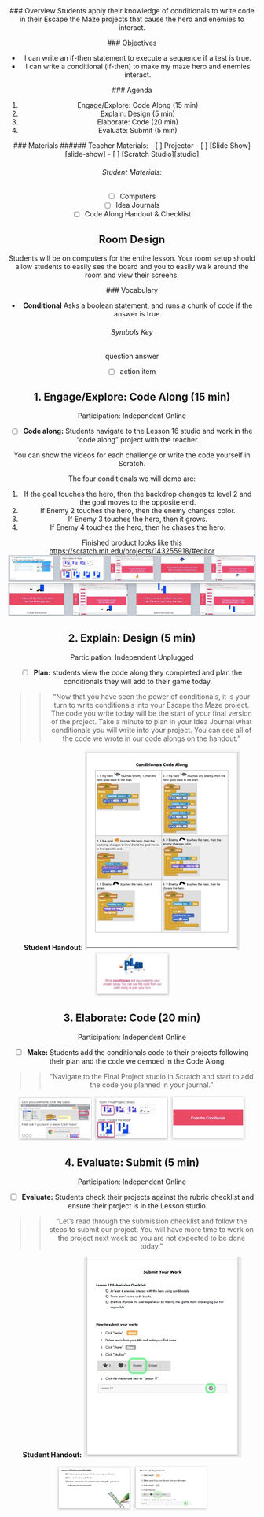 <header class='header' title='Lesson 17' subtitle='Write Conditionals 2'/>

<notable>
<iconp src='/icons/activity.png'>### Overview</iconp>
Students apply their knowledge of conditionals to write code in their Escape the Maze projects that cause the hero and enemies to interact.

<iconp src='/icons/objectives.png'>### Objectives</iconp>
- I can write an if-then statement to execute a sequence if a test is true.
- I can write a conditional (if-then) to make my maze hero and enemies interact.

<iconp src='/icons/agenda.png'>### Agenda</iconp>
1. Engage/Explore: Code Along (15 min) 
1. Explain: Design (5 min)
1. Elaborate: Code (20 min)
1. Evaluate: Submit (5 min)

<note>
<iconp src='/icons/materials.png'>### Materials</iconp>
###### Teacher Materials:
- [ ] Projector
- [ ] [Slide Show][slide-show]
- [ ] [Scratch Studio][studio]

###### Student Materials: 
- [ ] Computers
- [ ] Idea Journals
- [ ] Code Along Handout & Checklist

</note>

## Room Design
Students will be on computers for the entire lesson. Your room setup should allow students to easily see the board and you to easily walk around the room and view their screens.

<note>

<iconp src='/icons/vocab.png'>### Vocabulary</iconp>

- **Conditional** Asks a boolean statement, and runs a chunk of code if the answer is true.

</note>

###### Symbols Key

<iconp ml='1.65em' type='question'>question</iconp>
<iconp ml='1.65em' type='answer'>answer</iconp>
- [ ] action item


<pagebreak/>

## 1. Engage/Explore: Code Along (15 min)
Participation: Independent Online

- [ ] **Code along:** Students navigate to the Lesson 16 studio and work in the “code along” project with the teacher. 

<note type="tip">You can show the videos for each challenge or write the code yourself in Scratch.</note>

The four conditionals we will demo are: 
1. If the goal touches the hero, then the backdrop changes to level 2 and the goal moves to the opposite end.
1. If Enemy 2 touches the hero, then the enemy changes color.
1. If Enemy 3 touches the hero, then it grows.
1. If Enemy 4 touches the hero, then he chases the hero.

Finished product looks like this https://scratch.mit.edu/projects/143255918/#editor
<br/>
![Slides-codealong1](./images/codealong1.jpeg)
![Slides-codealong2](./images/codealong2.jpeg)

## 2. Explain: Design (5 min)
Participation: Independent Unplugged

- [ ] **Plan:** students view the code along they completed and plan the conditionals they will add to their game today. 

> > “Now that you have seen the power of conditionals, it is your turn to write conditionals into your Escape the Maze project. The code you write today will be the start of your final version of the project. Take a minute to plan in your Idea Journal what conditionals you will write into your project. You can see all of the code we wrote in our code alongs on the handout.”

**Student Handout:**
![Handout1](./images/Handout1.jpeg)
<note>![Slides-design](./images/plan.jpeg)</note>

## 3. Elaborate: Code (20 min) 
Participation: Independent Online

- [ ] **Make:** Students add the conditionals code to their projects following their plan and the code we demoed in the Code Along.

> > “Navigate to the Final Project studio in Scratch and start to add the code you planned in your journal.”

<note>![Slides-code1](./images/Code1.jpeg)
![Slides-code2](./images/Code2.jpeg)
![Slides-code3](./images/Code3.jpeg)
</note>

## 4. Evaluate: Submit (5 min)
Participation: Independent Online

- [ ] **Evaluate:** Students check their projects against the rubric checklist and ensure their project is in the Lesson studio.

> > “Let’s read through the submission checklist and follow the steps to submit our project. You will have more time to work on the project next week so you are not expected to be done today.”

**Student Handout:**
![Handout2](./images/Handout2.jpeg)

<note>![Slides-submit1](./images/Submit1.jpeg)
![Slides-submit2](./images/Submit2.jpeg)
</note>

</notable>

[slide-show]: https://drive.google.com/file/d/0B2wBzr9vcXjPSkdTbThzcmQzRTQ/view?usp=sharing
[studio]: https://scratch.mit.edu/studios/3755751/
 